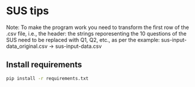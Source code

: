 # SUS tips

Note: To make the program work you need to transform the first row of the .csv file, i.e., the header: the strings reporesenting the 10 questions of the SUS need to be replaced with Q1, Q2, etc., as per the example:
sus-input-data_original.csv -> sus-input-data.csv

## Install requirements

```bash
pip install -r requirements.txt
```
